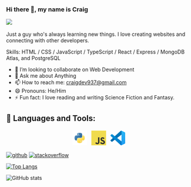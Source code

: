### Hi there 👋, my name is Craig
![](https://github.com/craigdev937)

Just a guy who's always learning new things. I love creating websites and connecting with other developers.

Skills: HTML / CSS / JavaScript / TypeScript / React / Express / MongoDB Atlas, and PostgreSQL

- 👯 I’m looking to collaborate on Web Development 
- 💬 Ask me about Anything 
- 📫 How to reach me: craigdev937@gmail.com 
- 😄 Pronouns: He/Him 
- ⚡ Fun fact: I love reading and writing Science Fiction and Fantasy. 

## 🧰 Languages and Tools:
<p align="center">
<img src="https://raw.githubusercontent.com/github/explore/80688e429a7d4ef2fca1e82350fe8e3517d3494d/topics/python/python.png" alt="Python" height="40" style="vertical-align:top; margin:4px">
<img src="https://raw.githubusercontent.com/github/explore/80688e429a7d4ef2fca1e82350fe8e3517d3494d/topics/javascript/javascript.png" alt="Javascript" height="40" style="vertical-align:top; margin:4px">
<img src="https://raw.githubusercontent.com/github/explore/80688e429a7d4ef2fca1e82350fe8e3517d3494d/topics/visual-studio-code/visual-studio-code.png" alt="VS Code" height="40" style="vertical-align:top; margin:4px">
</p>

[<img src='https://cdn.jsdelivr.net/npm/simple-icons@3.0.1/icons/github.svg' alt='github' height='40'>](https://github.com/craigdev937)  [<img src='https://cdn.jsdelivr.net/npm/simple-icons@3.0.1/icons/stackoverflow.svg' alt='stackoverflow' height='40'>](https://stackoverflow.com/users/7303585)  

[![Top Langs](https://github-readme-stats.vercel.app/api/top-langs/?username=craigdev937)](https://github.com/anuraghazra/github-readme-stats)

![GitHub stats](https://github-readme-stats.vercel.app/api?username=craigdev937&show_icons=true)  


